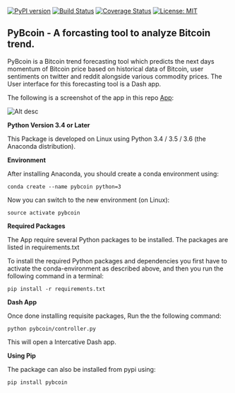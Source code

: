 [![PyPI version](https://badge.fury.io/py/pybcoin.svg)](https://badge.fury.io/py/pybcoin)
[![Build Status](https://travis-ci.org/rguptauw/pybcoin.svg?branch=master)](https://travis-ci.org/rguptauw/pybcoin)
[![Coverage Status](https://coveralls.io/repos/github/rguptauw/pybcoin/badge.svg?branch=master)](https://coveralls.io/github/rguptauw/pybcoin?branch=master)
 [![License: MIT](https://img.shields.io/badge/License-MIT-yellow.svg)](https://opensource.org/licenses/MIT)

## PyBcoin - A forcasting tool to analyze Bitcoin trend.
PyBcoin is a Bitcoin trend forecasting tool which predicts the next days momentum of Bitcoin price based on historical data of Bitcoin, user sentiments on twitter and reddit alongside various commodity prices. The User interface for this forecasting tool is a Dash app.

The following is a screenshot of the app in this repo  [App](http://tejasjuw.pythonanywhere.com/):

![Alt desc](https://github.com/rguptauw/pybcoin/blob/master/pybcoin/static/github_app.PNG)

__Python Version 3.4 or Later__

This Package is developed on Linux using Python 3.4 / 3.5 / 3.6 (the Anaconda distribution).

__Environment__

After installing Anaconda, you should create a conda environment using:

`conda create --name pybcoin python=3`

Now you can switch to the new environment (on Linux):

`source activate pybcoin`

__Required Packages__

The App require several Python packages to be installed. The packages are listed in requirements.txt

To install the required Python packages and dependencies you first have to activate the conda-environment as described above, and then you run the following command in a terminal:

`pip install -r requirements.txt`

__Dash App__

Once done installing requisite packages, Run the the following command:

`python pybcoin/controller.py`

This will open a Intercative Dash app.

__Using Pip__

The package can also be installed from pypi using:

`pip install pybcoin`

